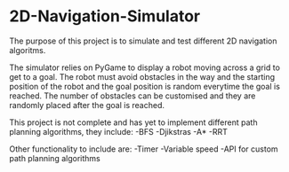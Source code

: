 # 2D-Navigation-Simulator
The purpose of this project is to simulate and test different 2D navigation algoritms.

The simulator relies on PyGame to display a robot moving across a grid to get to a goal. The robot must avoid obstacles in the way and the starting position of the robot and the goal position
is random everytime the goal is reached. The number of obstacles can be customised and they are randomly placed after the goal is reached.

This project is not complete and has yet to implement different path planning algorithms, they include:
-BFS
-Djikstras
-A*
-RRT

Other functionality to include are:
-Timer 
-Variable speed
-API for custom path planning algorithms
